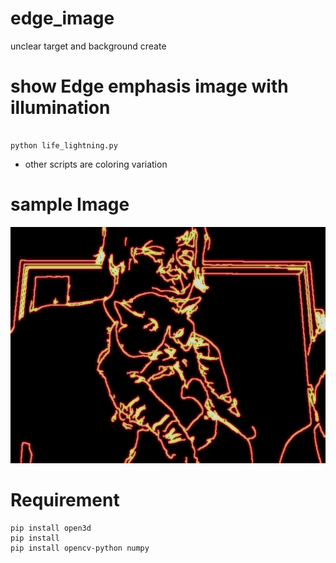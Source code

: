 # edge_image
unclear target and background create

# show Edge emphasis image with illumination 

```

python life_lightning.py

```
- other scripts are coloring variation

# sample Image

![Test Image 3](sample_image.png) 

# Requirement 

```
pip install open3d
pip install 
pip install opencv-python numpy


```
